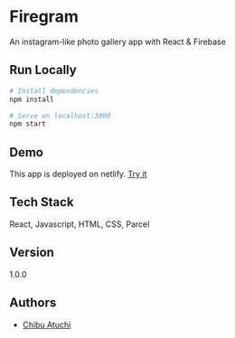# Firegram

An instagram-like photo gallery app with React & Firebase

## Run Locally

```bash
# Install dependencies
npm install

# Serve on localhost:3000
npm start
```

## Demo

This app is deployed on netlify. [Try it](https://whimsical-cobbler-7797c5.netlify.app/)

## Tech Stack

React, Javascript, HTML, CSS, Parcel

## Version

1.0.0

## Authors

- [Chibu Atuchi](https://www.github.com/catuchi)
